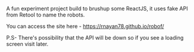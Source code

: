 A fun experiment project build to brushup some ReactJS, it uses fake API from Retool to name the robots.

You can access the site here - https://rnayan78.github.io/robof/

P.S- There's possibility that the API will be down so if you see a loading screen visit later.
